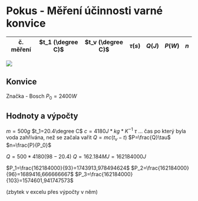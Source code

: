 # Pokus - Měření účinnosti varné konvice

| č. měření | $t_1 (\degree C)$ | $t_v (\degree C)$ | $\tau (s)$ | $Q (J)$ | $P (W)$ | $n$ |
| --------- | ----------------- | ----------------- | ---------- | ------- | ------- | --- |
![](Pasted%20image%2020221219180033.png)

## Konvice 
Značka - Bosch
$P_0=2400W$

## Hodnoty a výpočty
$m=500g$
$t_1=20.4\degree C$
$c=4180J *kg*K^{-1}$
$\tau$ … čas po který byla voda zahřívána, než se začala vařit
$Q=mc(t_v-t)$
$P=\frac{Q}\tau$
$n=\frac{P}{P_0}$

$Q=500*4180(98-20.4)$
$Q=162.184 MJ=162184000J$

$P_1=\frac{162184000}{93}=1743913,978494624$
$P_2=\frac{162184000}{96}=1689416,666666667$
$P_3=\frac{162184000}{103}=1574601,941747573$

(zbytek v excelu přes výpočty v něm)